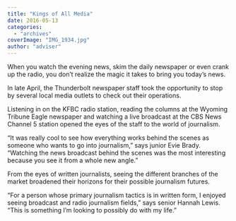 ```yaml
---
title: "Kings of All Media"
date: 2016-05-13
categories: 
  - "archives"
coverImage: "IMG_1934.jpg"
author: "adviser"
---
```


When you watch the evening news, skim the daily newspaper or even crank up the radio, you don’t realize the magic it takes to bring you today’s news.

In late April, the Thunderbolt newspaper staff took the opportunity to stop by several local media outlets to check out their operations.

Listening in on the KFBC radio station, reading the columns at the Wyoming Tribune Eagle newspaper and watching a live broadcast at the CBS News Channel 5 station opened the eyes of the staff to the world of journalism.

“It was really cool to see how everything works behind the scenes as someone who wants to go into journalism,” says junior Evie Brady. “Watching the news broadcast behind the scenes was the most interesting because you see it from a whole new angle.”

From the eyes of written journalists, seeing the different branches of the market broadened their horizons for their possible journalism futures.

“For a person whose primary journalism tactics is in written form, I enjoyed seeing broadcast and radio journalism fields,” says senior Hannah Lewis. “This is something I’m looking to possibly do with my life.”
